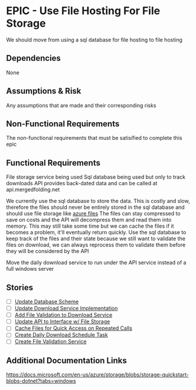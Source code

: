 # EPIC - Use File Hosting For File Storage

We should move from using a sql database for file hosting to file hosting

## Dependencies

None

## Assumptions & Risk

Any assumptions that are made and their corresponding risks

## Non-Functional Requirements

The non-functional requirements that must be satisified to complete this epic

## Functional Requirements

File storage service being used
Sql database being used but only to track downloads
API provides back-dated data and can be called at api.mergedfolding.net

We currently use the sql database to store the data. This is costly and slow, therefore the files should never be entirely stored in the sql database and should use file storage like [azure files](https://azure.microsoft.com/en-us/services/storage/files/)
The files can stay compressed to save on costs and the API will decompress them and read them into memory. This may still take some time but we can cache the files if it becomes a problem, it'll eventually return quickly.
Use the sql database to keep track of the files and their state because we still want to validate the files on download, we can always reprocess them to validate them before they will be considered by the API

Move the daily download service to run under the API service instead of a full windows server

## Stories

- [ ] [Update Database Scheme](4/1.md)
- [ ] [Update Download Service Implementation](4/2.md)
- [ ] [Add File Validation to Download Service](4/3.md)
- [ ] [Update API to Interface w/ File Storage](4/4.md)
- [ ] [Cache Files for Quick Access on Repeated Calls](4/5.md)
- [ ] [Create Daily Download Schedule Task](4/6.md)
- [ ] [Create File Validation Service](4/7.md)

## Additional Documentation Links

https://docs.microsoft.com/en-us/azure/storage/blobs/storage-quickstart-blobs-dotnet?tabs=windows